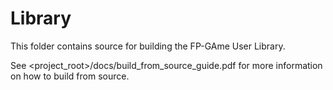 # Library
This folder contains source for building the FP-GAme User Library.

See <project_root>/docs/build_from_source_guide.pdf for more information on how to build from
source.